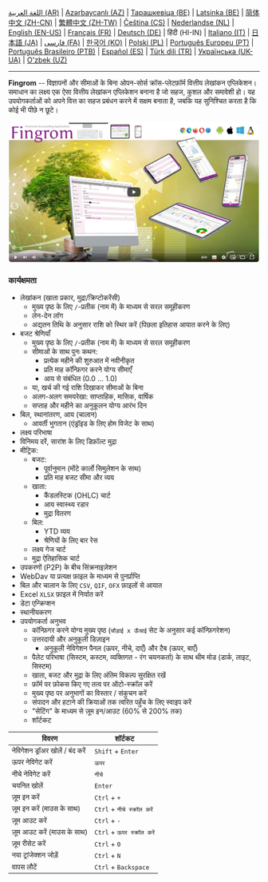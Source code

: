 [اللغة العربية (AR)](./about_ar.md) |
[Azərbaycanlı (AZ)](./about_az.md) |
[Тарашкевіца (BE)](./about_be.md) |
[Latsinka (BE)](./about_be_EU.md) |
[简体中文 (ZH-CN)](./about_zh.md) |
[繁體中文 (ZH-TW)](./about_zh_TW.md) |
[Čeština (CS)](./about_cs.md) |
[Nederlandse (NL)](./about_nl.md) |
[English (EN-US)](./about_en.md) |
[Français (FR)](./about_fr.md) |
[Deutsch (DE)](./about_de.md) |
हिंदी (HI-IN) |
[Italiano (IT)](./about_it.md) |
[日本語 (JA)](./about_ja.md) |
[فارسی (FA)](./about_fa.md) |
[한국어 (KO)](./about_ko.md) |
[Polski (PL)](./about_pl.md) |
[Português Europeu (PT)](./about_pt.md) |
[Português Brasileiro (PTB)](./about_pt_BR.md) |
[Español (ES)](./about_es.md) |
[Türk dili (TR)](./about_tr.md) |
[Українська (UK-UA)](./about_uk.md) |
[O'zbek (UZ)](./about_uz.md)

---

**Fingrom** -- विज्ञापनों और सीमाओं के बिना ओपन-सोर्स क्रॉस-प्लेटफ़ॉर्म वित्तीय लेखांकन एप्लिकेशन।
समाधान का लक्ष्य एक ऐसा वित्तीय लेखांकन एप्लिकेशन बनाना है जो सहज, कुशल और समावेशी हो।
यह उपयोगकर्ताओं को अपने वित्त का सहज प्रबंधन करने में सक्षम बनाता है, जबकि यह सुनिश्चित करता है कि कोई भी पीछे न छूटे।

[![वह वीडियो देखें](../images/presentation_en.png)](https://youtu.be/sNTbpILLsOw)

### कार्यक्षमता
- लेखांकन (खाता प्रकार, मुद्रा/क्रिप्टोकरेंसी)
  - मुख्य पृष्ठ के लिए `/`-प्रतीक (नाम में) के माध्यम से सरल समूहीकरण
  - लेन-देन लॉग
  - अद्यतन तिथि के अनुसार राशि को स्थिर करें (पिछला इतिहास आयात करने के लिए)
- बजट श्रेणियाँ
  - मुख्य पृष्ठ के लिए `/`-प्रतीक (नाम में) के माध्यम से सरल समूहीकरण
  - सीमाओं के साथ पुनः कथन:
    - प्रत्येक महीने की शुरुआत में नवीनीकृत
    - प्रति माह कॉन्फ़िगर करने योग्य सीमाएँ
    - आय से संबंधित (0.0 ... 1.0)
  - या, खर्च की गई राशि दिखाकर सीमाओं के बिना
  - अलग-अलग समयरेखा: साप्ताहिक, मासिक, वार्षिक
  - सप्ताह और महीने का अनुकूलन योग्य आरंभ दिन
- बिल, स्थानांतरण, आय (चालान)
  - आवर्ती भुगतान (एंड्रॉइड के लिए होम विजेट के साथ)
- लक्ष्य परिभाषा
- विनिमय दरें, सारांश के लिए डिफ़ॉल्ट मुद्रा
- मीट्रिक:
  - बजट:
    - पूर्वानुमान (मोंटे कार्लो सिमुलेशन के साथ)
    - प्रति माह बजट सीमा और व्यय
  - खाता:
    - कैंडलस्टिक (OHLC) चार्ट
    - आय स्वास्थ्य रडार
    - मुद्रा वितरण
  - बिल:
    - YTD व्यय
    - श्रेणियों के लिए बार रेस
  - लक्ष्य गेज चार्ट
  - मुद्रा ऐतिहासिक चार्ट
- उपकरणों (P2P) के बीच सिंक्रनाइज़ेशन
- WebDav या प्रत्यक्ष फ़ाइल के माध्यम से पुनर्प्राप्ति
- बिल और चालान के लिए `CSV`, `QIF`, `OFX` फ़ाइलों से आयात
- Excel `XLSX` फ़ाइल में निर्यात करें
- डेटा एन्क्रिप्शन
- स्थानीयकरण
- उपयोगकर्ता अनुभव
  - कॉन्फ़िगर करने योग्य मुख्य पृष्ठ (`चौड़ाई x ऊँचाई` सेट के अनुसार कई कॉन्फ़िगरेशन)
  - उत्तरदायी और अनुकूली डिज़ाइन
    - अनुकूली नेविगेशन पैनल (ऊपर, नीचे, दाएँ) और टैब (ऊपर, बाएँ)
  - पैलेट परिभाषा (सिस्टम, कस्टम, व्यक्तिगत - रंग चयनकर्ता) के साथ थीम मोड (डार्क, लाइट, सिस्टम)
  - खाता, बजट और मुद्रा के लिए अंतिम विकल्प सुरक्षित रखें
  - फ़ॉर्म पर फ़ोकस किए गए तत्व पर ऑटो-स्क्रॉल करें
  - मुख्य पृष्ठ पर अनुभागों का विस्तार / संकुचन करें
  - संपादन और हटाने की क्रियाओं तक त्वरित पहुँच के लिए स्वाइप करें
  - "सेटिंग" के माध्यम से ज़ूम इन/आउट (60% से 200% तक)
  - शॉर्टकट

| विवरण                             | शॉर्टकट                          |
| --------------------------------- | ------------------------------ |
| नेविगेशन ड्रॉअर खोलें / बंद करें         | `Shift` + `Enter`               |
| ऊपर नेविगेट करें                     | `ऊपर`                          |
| नीचे नेविगेट करें                      | `नीचे`                           |
| चयनित खोलें                         | `Enter`                        |
| ज़ूम इन करें                         | `Ctrl` + `+`                   |
| ज़ूम इन करें (माउस के साथ)           | `Ctrl` + `नीचे स्क्रॉल करें`         |
| ज़ूम आउट करें                       | `Ctrl` + `-`                   |
| ज़ूम आउट करें (माउस के साथ)         | `Ctrl` + `ऊपर स्क्रॉल करें`        |
| ज़ूम रीसेट करें                       | `Ctrl` + `0`                    |
| नया ट्रांजेक्शन जोड़ें                    | `Ctrl` + `N`                   |
| वापस लौटें                          | `Ctrl` + `Backspace`            |
<!--
| चयनित आइटम संपादित करें             | `Ctrl` + `E`                   |
| चयनित आइटम हटाएं                  | `Ctrl` + `D`                   |
-->
